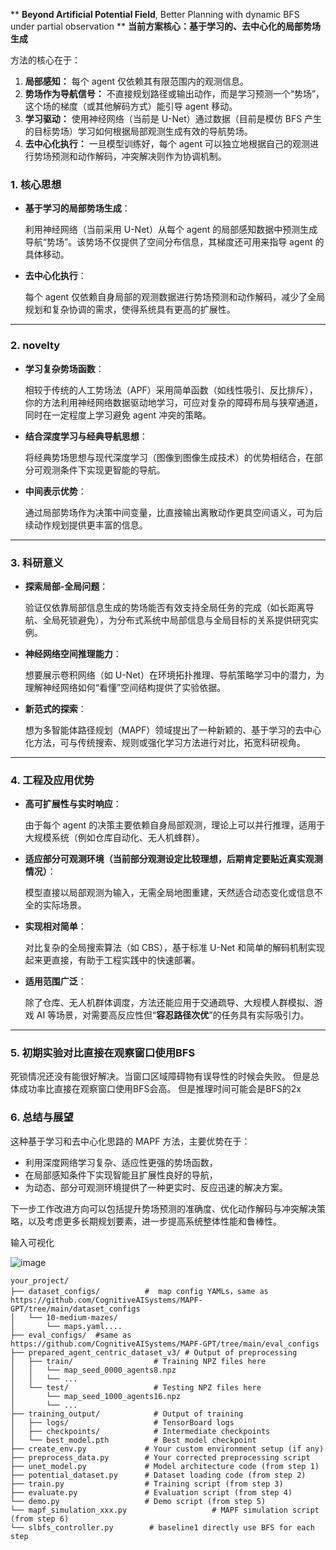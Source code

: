 ** **Beyond Artificial Potential Field**, Better Planning with dynamic BFS under partial observation
**
**当前方案核心：基于学习的、去中心化的局部势场生成**

方法的核心在于：

1. **局部感知：** 每个 agent 仅依赖其有限范围内的观测信息。
2. **势场作为导航信号：** 不直接规划路径或输出动作，而是学习预测一个“势场”，这个场的梯度（或其他解码方式）能引导 agent 移动。
3. **学习驱动：** 使用神经网络（当前是 U-Net）通过数据（目前是模仿 BFS 产生的目标势场）学习如何根据局部观测生成有效的导航势场。
4. **去中心化执行：** 一旦模型训练好，每个 agent 可以独立地根据自己的观测进行势场预测和动作解码，冲突解决则作为协调机制。

### **1. 核心思想**

- **基于学习的局部势场生成**：
    
    利用神经网络（当前采用 U-Net）从每个 agent 的局部感知数据中预测生成导航“势场”。该势场不仅提供了空间分布信息，其梯度还可用来指导 agent 的具体移动。
    
- **去中心化执行**：
    
    每个 agent 仅依赖自身局部的观测数据进行势场预测和动作解码，减少了全局规划和复杂协调的需求，使得系统具有更高的扩展性。
    

---

### **2. novelty**

- **学习复杂势场函数**：
    
    相较于传统的人工势场法（APF）采用简单函数（如线性吸引、反比排斥），你的方法利用神经网络数据驱动地学习，可应对复杂的障碍布局与狭窄通道，同时在一定程度上学习避免 agent 冲突的策略。
    
- **结合深度学习与经典导航思想**：
    
    将经典势场思想与现代深度学习（图像到图像生成技术）的优势相结合，在部分可观测条件下实现更智能的导航。
    
- **中间表示优势**：
    
    通过局部势场作为决策中间变量，比直接输出离散动作更具空间语义，可为后续动作规划提供更丰富的信息。
    

---

### **3. 科研意义**

- **探索局部-全局问题**：
    
    验证仅依靠局部信息生成的势场能否有效支持全局任务的完成（如长距离导航、全局死锁避免），为分布式系统中局部信息与全局目标的关系提供研究实例。
    
- **神经网络空间推理能力**：
    
    想要展示卷积网络（如 U-Net）在环境拓扑推理、导航策略学习中的潜力，为理解神经网络如何“看懂”空间结构提供了实验依据。
    
- **新范式的探索**：
    
    想为多智能体路径规划（MAPF）领域提出了一种新颖的、基于学习的去中心化方法，可与传统搜索、规则或强化学习方法进行对比，拓宽科研视角。
    

---

### **4. 工程及应用优势**

- **高可扩展性与实时响应**：
    
    由于每个 agent 的决策主要依赖自身局部观测，理论上可以并行推理，适用于大规模系统（例如仓库自动化、无人机蜂群）。
    
- **适应部分可观测环境（当前部分观测设定比较理想，后期肯定要贴近真实观测情况）**：
    
    模型直接以局部观测为输入，无需全局地图重建，天然适合动态变化或信息不全的实际场景。
    
- **实现相对简单**：
    
    对比复杂的全局搜索算法（如 CBS），基于标准 U-Net 和简单的解码机制实现起来更直接，有助于工程实践中的快速部署。
    
- **适用范围广泛**：
    
    除了仓库、无人机群体调度，方法还能应用于交通疏导、大规模人群模拟、游戏 AI 等场景，对需要高反应性但“**容忍路径次优**”的任务具有实际吸引力。
    

---

### **5. 初期实验对比直接在观察窗口使用BFS**
死锁情况还没有能很好解决。当窗口区域障碍物有误导性的时候会失败。
但是总体成功率比直接在观察窗口使用BFS会高。
但是推理时间可能会是BFS的2x


### **6. 总结与展望**

这种基于学习和去中心化思路的 MAPF 方法，主要优势在于：

- 利用深度网络学习复杂、适应性更强的势场函数，
- 在局部感知条件下实现智能且扩展性良好的导航，
- 为动态、部分可观测环境提供了一种更实时、反应迅速的解决方案。

下一步工作改进方向可以包括提升势场预测的准确度、优化动作解码与冲突解决策略，以及考虑更多长期规划要素，进一步提高系统整体性能和鲁棒性。

输入可视化

![image](https://github.com/user-attachments/assets/0945bc89-7747-4cf6-ae8f-43e02f33a12d)



```text
your_project/
├── dataset_configs/          #  map config YAMLs，same as https://github.com/CognitiveAISystems/MAPF-GPT/tree/main/dataset_configs
│   └── 10-medium-mazes/
│       └── maps.yaml....
├── eval_configs/  #same as https://github.com/CognitiveAISystems/MAPF-GPT/tree/main/eval_configs
├── prepared_agent_centric_dataset_v3/ # Output of preprocessing
│   ├── train/                  # Training NPZ files here
│   │   └── map_seed_0000_agents8.npz
│   │   └── ...
│   └── test/                   # Testing NPZ files here
│       └── map_seed_1000_agents16.npz
│       └── ...
├── training_output/            # Output of training
│   ├── logs/                   # TensorBoard logs
│   ├── checkpoints/            # Intermediate checkpoints
│   └── best_model.pth          # Best model checkpoint
├── create_env.py             # Your custom environment setup (if any)
├── preprocess_data.py        # Your corrected preprocessing script
├── unet_model.py             # Model architecture code (from step 1)
├── potential_dataset.py      # Dataset loading code (from step 2)
├── train.py                  # Training script (from step 3)
├── evaluate.py               # Evaluation script (from step 4)
└── demo.py                   # Demo script (from step 5)
└── mapf_simulation_xxx.py                   # MAPF simulation script (from step 6)
└── slbfs_controller.py        # baseline1 directly use BFS for each step
